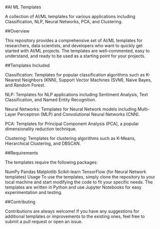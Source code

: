 #AI ML Templates

A collection of AI/ML templates for various applications including Classification, NLP, Neural Networks, PCA, and Clustering.

##Overview

This repository provides a comprehensive set of AI/ML templates for researchers, data scientists, and developers who want to quickly get started with AI/ML projects. The templates are well-commented, easy to understand, and ready to be used as a starting point for your projects.

##Templates Included

Classification: Templates for popular classification algorithms such as K-Nearest Neighbors (KNN), Support Vector Machines (SVM), Naive Bayes, and Random Forest.

NLP: Templates for NLP applications including Sentiment Analysis, Text Classification, and Named Entity Recognition.

Neural Networks: Templates for Neural Network models including Multi-Layer Perceptron (MLP) and Convolutional Neural Networks (CNN).

PCA: Templates for Principal Component Analysis (PCA), a popular dimensionality reduction technique.

Clustering: Templates for clustering algorithms such as K-Means, Hierarchical Clustering, and DBSCAN.

##Requirements

The templates require the following packages:

NumPy
Pandas
Matplotlib
Scikit-learn
TensorFlow (for Neural Network templates)
Usage
To use the templates, simply clone the repository to your local machine and start modifying the code to fit your specific needs. The templates are written in Python and use Jupyter Notebooks for easy experimentation and testing.

##Contributing

Contributions are always welcome! If you have any suggestions for additional templates or improvements to the existing ones, feel free to submit a pull request or open an issue.